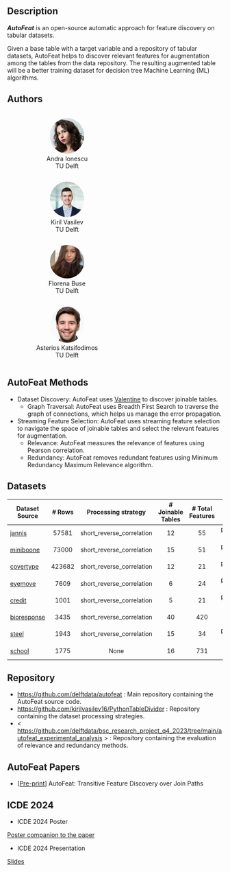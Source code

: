 ## Description

***AutoFeat*** is an open-source automatic approach for feature discovery on tabular datasets. 

Given a base table with a target variable and a repository of tabular datasets, AutoFeat helps to discover relevant 
features for augmentation among the tables from the data repository. The resulting augmented table will be a better 
training dataset for decision tree Machine Learning (ML) algorithms. 


## Authors

<figure class="item" style="vertical-align:top; display: inline-block; text-align:center; width:200px">
    <a href="https://andraionescu.github.io/"><img src="./assets/img/andra_ionescu.jpg" height="auto" width="80" style="border-radius:50%"/></a>
    <figcaption class="caption" style="display:block">Andra Ionescu <br>TU Delft</figcaption>
</figure>

<figure class="item" style="vertical-align:top; display: inline-block; text-align:center; width:200px">
    <a href="https://www.linkedin.com/in/kiril-vasilev/"><img src="./assets/img/kiril_vasilev.jpeg" height="auto" width="80" style="border-radius:50%"/></a>
    <figcaption class="caption" style="display:block">Kiril Vasilev <br>TU Delft</figcaption>
</figure>


<figure class="item" style="vertical-align:top; display: inline-block; text-align:center; width:200px">
    <a href="https://www.linkedin.com/in/florenabuse/"><img src="./assets/img/florena_buse.jpeg" height="auto" width="80" style="border-radius:50%"/></a>
    <figcaption class="caption" style="display:block">Florena Buse <br> TU Delft</figcaption>
</figure>


<figure class="item" style="vertical-align:top; display: inline-block; text-align:center; width:200px">
    <a href="http://asterios.katsifodimos.com/"><img src="./assets/img/asterios_katsifodimos.jpg" height="auto" width="80" style="border-radius:50%"/></a>
    <figcaption class="caption" style="display:block">Asterios Katsifodimos <br>TU Delft</figcaption>
</figure>

## AutoFeat Methods

- Dataset Discovery: AutoFeat uses [Valentine](https://delftdata.github.io/valentine/) to discover joinable tables.
  - Graph Traversal: AutoFeat uses Breadth First Search to traverse the graph of connections, which helps us manage the error propagation. 
- Streaming Feature Selection: AutoFeat uses streaming feature selection to navigate the space of joinable tables and select the relevant features for augmentation. 
  - Relevance: AutoFeat measures the relevance of features using Pearson correlation.
  - Redundancy: AutoFeat removes redundant features using Minimum Redundancy Maximum Relevance algorithm.

## Datasets


| Dataset Source                                                                                                   | # Rows |    Processing strategy    | # Joinable Tables | # Total Features |                                                                  Links                                                                  |
|------------------------------------------------------------------------------------------------------------------|:------:|:-------------------------:|:-----------------:|:----------------:|:---------------------------------------------------------------------------------------------------------------------------------------:|
| [jannis](https://www.openml.org/search?type=data&sort=runs&id=45021&status=active)                               | 57581  | short_reverse_correlation |        12         |        55        |                              [processed data](https://surfdrive.surf.nl/files/index.php/s/OdYbGOwWHytkBdE)                              |
| [miniboone](https://www.openml.org/search?type=data&sort=runs&id=44128&status=active)                            | 73000  | short_reverse_correlation |        15         |        51        |                              [processed data](https://surfdrive.surf.nl/files/index.php/s/OdYbGOwWHytkBdE)                              |
| [covertype](https://www.openml.org/search?type=data&sort=runs&id=44159&status=active)                            | 423682 | short_reverse_correlation |        12         |        21        |                              [processed data](https://surfdrive.surf.nl/files/index.php/s/OdYbGOwWHytkBdE)                              |
| [eyemove](https://www.openml.org/search?type=data&sort=runs&id=44157&status=active)                              |  7609  | short_reverse_correlation |         6         |        24        |                              [processed data](https://surfdrive.surf.nl/files/index.php/s/OdYbGOwWHytkBdE)                              |
| [credit](https://www.openml.org/search?type=data&sort=runs&status=any&id=31)                                     |  1001  | short_reverse_correlation |         5         |        21        |                              [processed data](https://surfdrive.surf.nl/files/index.php/s/OdYbGOwWHytkBdE)                              |
| [bioresponse](https://www.openml.org/search?type=data&sort=runs&id=45019&status=active)                          |  3435  | short_reverse_correlation |        40         |       420        |                              [procssed data](https://surfdrive.surf.nl/files/index.php/s/OdYbGOwWHytkBdE)                               | 
| [steel](https://www.openml.org/search?type=data&sort=runs&status=active&qualities.NumberOfClasses=%3D_2&id=1504) |  1943  | short_reverse_correlation |        15         |        34        |                              [processed data](https://surfdrive.surf.nl/files/index.php/s/OdYbGOwWHytkBdE)                              |
| [school](https://arxiv.org/pdf/2003.09758)                                                                       |  1775  |           None            |        16         |       731        |                             [original data](https://surfdrive.surf.nl/files/index.php/s/9zye8gWOvc96iWY)                                |


## Repository

- <https://github.com/delftdata/autofeat> : Main repository containing the AutoFeat source code. 
- <https://github.com/kirilvasilev16/PythonTableDivider> : Repository containing the dataset processing strategies. 
- < https://github.com/delftdata/bsc_research_project_q4_2023/tree/main/autofeat_experimental_analysis > : Repository containing the evaluation of relevance and redundancy methods.  

## AutoFeat Papers
- [[Pre-print](assets/papers/ICDE_FeatureDiscovery.pdf)] AutoFeat: Transitive Feature Discovery over Join Paths 

## ICDE 2024 

- ICDE 2024 Poster 

[Poster companion to the paper](assets/poster/AutoFeat_poster-no-bleed.pdf)

- ICDE 2024 Presentation

[Slides](assets/presentation/AutoFeat-presentation.pdf)

